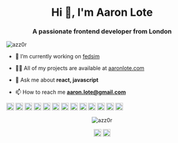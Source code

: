 <h1 align="center">Hi 👋, I'm Aaron Lote</h1>
<h3 align="center">A passionate frontend developer from London</h3>

<p align="left"> <img src="https://komarev.com/ghpvc/?username=azz0r" alt="azz0r" /> </p>

- 🔭 I’m currently working on [fedsim](https://fedsim.io)

- 👨‍💻 All of my projects are available at [aaronlote.com](https://aaronlote.com)

- 💬 Ask me about **react, javascript**

- 📫 How to reach me **aaron.lote@gmail.com**

<p align="left"><img src="https://devicons.github.io/devicon/devicon.git/icons/react/react-original-wordmark.svg" alt="react" width="20" height="20"/> <img src="https://devicons.github.io/devicon/devicon.git/icons/backbonejs/backbonejs-original-wordmark.svg" alt="backbonejs" width="20" height="20"/> <img src="https://devicons.github.io/devicon/devicon.git/icons/css3/css3-original-wordmark.svg" alt="css3" width="20" height="20"/> <img src="https://devicons.github.io/devicon/devicon.git/icons/docker/docker-original-wordmark.svg" alt="docker" width="20" height="20"/> <img src="https://devicons.github.io/devicon/devicon.git/icons/html5/html5-original-wordmark.svg" alt="html5" width="20" height="20"/> <img src="https://devicons.github.io/devicon/devicon.git/icons/javascript/javascript-original.svg" alt="javascript" width="20" height="20"/> <img src="https://devicons.github.io/devicon/devicon.git/icons/mongodb/mongodb-original-wordmark.svg" alt="mongodb" width="20" height="20"/> <img src="https://devicons.github.io/devicon/devicon.git/icons/mysql/mysql-original-wordmark.svg" alt="mysql" width="20" height="20"/> <img src="https://devicons.github.io/devicon/devicon.git/icons/php/php-original.svg" alt="php" width="20" height="20"/> <img src="https://devicons.github.io/devicon/devicon.git/icons/nginx/nginx-original.svg" alt="nginx" width="20" height="20"/> <img src="https://devicons.github.io/devicon/devicon.git/icons/redux/redux-original.svg" alt="redux" width="20" height="20"/> <img src="https://devicons.github.io/devicon/devicon.git/icons/webpack/webpack-original.svg" alt="webpack" width="20" height="20"/> <img src="https://devicons.github.io/devicon/devicon.git/icons/express/express-original-wordmark.svg" alt="express" width="20" height="20"/></p><p align="center"> <img src="https://github-readme-stats.vercel.app/api?username=azz0r&show_icons=true" alt="azz0r" /> </p>

<p align="center">
<a href="https://twitter.com/fedsimulator" target="blank"><img align="center" src="https://cdn.jsdelivr.net/npm/simple-icons@3.0.1/icons/twitter.svg" alt="fedsimulator" height="20" width="20" /></a>
<a href="https://stackoverflow.com/users/275218/azz0r" target="blank"><img align="center" src="https://cdn.jsdelivr.net/npm/simple-icons@3.0.1/icons/stackoverflow.svg" alt="azz0r" height="20" width="20" /></a>
</p>
